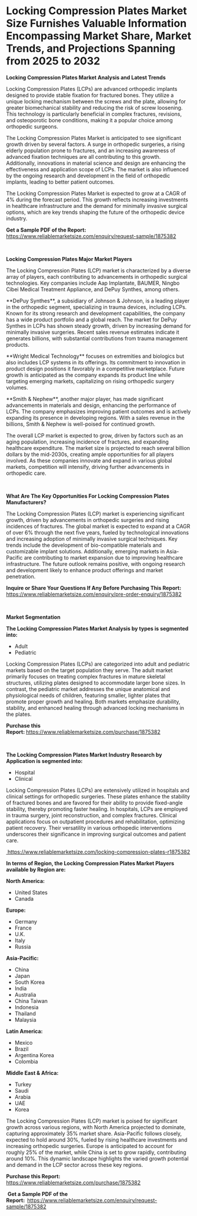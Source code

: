 <p><h1>Locking Compression Plates Market Size Furnishes Valuable Information Encompassing Market Share, Market Trends, and Projections Spanning from 2025 to 2032</h1></p><p><strong>Locking Compression Plates Market Analysis and Latest Trends</strong></p>
<p><p>Locking Compression Plates (LCPs) are advanced orthopedic implants designed to provide stable fixation for fractured bones. They utilize a unique locking mechanism between the screws and the plate, allowing for greater biomechanical stability and reducing the risk of screw loosening. This technology is particularly beneficial in complex fractures, revisions, and osteoporotic bone conditions, making it a popular choice among orthopedic surgeons.</p><p>The Locking Compression Plates Market is anticipated to see significant growth driven by several factors. A surge in orthopedic surgeries, a rising elderly population prone to fractures, and an increasing awareness of advanced fixation techniques are all contributing to this growth. Additionally, innovations in material science and design are enhancing the effectiveness and application scope of LCPs. The market is also influenced by the ongoing research and development in the field of orthopedic implants, leading to better patient outcomes.</p><p>The Locking Compression Plates Market is expected to grow at a CAGR of 4% during the forecast period. This growth reflects increasing investments in healthcare infrastructure and the demand for minimally invasive surgical options, which are key trends shaping the future of the orthopedic device industry.</p></p>
<p><strong>Get a Sample PDF of the Report:&nbsp;</strong> <a href="https://www.reliablemarketsize.com/enquiry/request-sample/1875382?utm_campaign=3189&utm_medium=2&utm_source=Github&utm_content=ia&utm_term=13042025&utm_id=locking-compression-plates">https://www.reliablemarketsize.com/enquiry/request-sample/1875382</a></p>
<p>&nbsp;</p>
<p><strong>Locking Compression Plates Major Market Players</strong></p>
<p><p>The Locking Compression Plates (LCP) market is characterized by a diverse array of players, each contributing to advancements in orthopedic surgical technologies. Key companies include Aap Implantate, BAUMER, Ningbo Cibei Medical Treatment Appliance, and DePuy Synthes, among others.</p><p>**DePuy Synthes**, a subsidiary of Johnson & Johnson, is a leading player in the orthopedic segment, specializing in trauma devices, including LCPs. Known for its strong research and development capabilities, the company has a wide product portfolio and a global reach. The market for DePuy Synthes in LCPs has shown steady growth, driven by increasing demand for minimally invasive surgeries. Recent sales revenue estimates indicate it generates billions, with substantial contributions from trauma management products.</p><p>**Wright Medical Technology** focuses on extremities and biologics but also includes LCP systems in its offerings. Its commitment to innovation in product design positions it favorably in a competitive marketplace. Future growth is anticipated as the company expands its product line while targeting emerging markets, capitalizing on rising orthopedic surgery volumes.</p><p>**Smith & Nephew**, another major player, has made significant advancements in materials and design, enhancing the performance of LCPs. The company emphasizes improving patient outcomes and is actively expanding its presence in developing regions. With a sales revenue in the billions, Smith & Nephew is well-poised for continued growth.</p><p>The overall LCP market is expected to grow, driven by factors such as an aging population, increasing incidence of fractures, and expanding healthcare expenditure. The market size is projected to reach several billion dollars by the mid-2030s, creating ample opportunities for all players involved. As these companies innovate and expand in various global markets, competition will intensify, driving further advancements in orthopedic care.</p></p>
<p>&nbsp;</p>
<p><strong>What Are The Key Opportunities For Locking Compression Plates Manufacturers?</strong></p>
<p><p>The Locking Compression Plates (LCP) market is experiencing significant growth, driven by advancements in orthopedic surgeries and rising incidences of fractures. The global market is expected to expand at a CAGR of over 6% through the next five years, fueled by technological innovations and increasing adoption of minimally invasive surgical techniques. Key trends include the development of bio-compatible materials and customizable implant solutions. Additionally, emerging markets in Asia-Pacific are contributing to market expansion due to improving healthcare infrastructure. The future outlook remains positive, with ongoing research and development likely to enhance product offerings and market penetration.</p></p>
<p><strong>Inquire or Share Your Questions If Any Before Purchasing This Report:</strong> <a href="https://www.reliablemarketsize.com/enquiry/pre-order-enquiry/1875382?utm_campaign=3189&utm_medium=2&utm_source=Github&utm_content=ia&utm_term=13042025&utm_id=locking-compression-plates">https://www.reliablemarketsize.com/enquiry/pre-order-enquiry/1875382</a></p>
<p>&nbsp;</p>
<p><strong>Market Segmentation</strong></p>
<p><strong>The Locking Compression Plates Market Analysis by types is segmented into:</strong></p>
<p><ul><li>Adult</li><li>Pediatric</li></ul></p>
<p><p>Locking Compression Plates (LCPs) are categorized into adult and pediatric markets based on the target population they serve. The adult market primarily focuses on treating complex fractures in mature skeletal structures, utilizing plates designed to accommodate larger bone sizes. In contrast, the pediatric market addresses the unique anatomical and physiological needs of children, featuring smaller, lighter plates that promote proper growth and healing. Both markets emphasize durability, stability, and enhanced healing through advanced locking mechanisms in the plates.</p></p>
<p><strong>Purchase this Report:&nbsp;</strong><a href="https://www.reliablemarketsize.com/purchase/1875382?utm_campaign=3189&utm_medium=2&utm_source=Github&utm_content=ia&utm_term=13042025&utm_id=locking-compression-plates">https://www.reliablemarketsize.com/purchase/1875382</a></p>
<p>&nbsp;</p>
<p><strong>The Locking Compression Plates Market Industry Research by Application is segmented into:</strong></p>
<p><ul><li>Hospital</li><li>Clinical</li></ul></p>
<p><p>Locking Compression Plates (LCPs) are extensively utilized in hospitals and clinical settings for orthopedic surgeries. These plates enhance the stability of fractured bones and are favored for their ability to provide fixed-angle stability, thereby promoting faster healing. In hospitals, LCPs are employed in trauma surgery, joint reconstruction, and complex fractures. Clinical applications focus on outpatient procedures and rehabilitation, optimizing patient recovery. Their versatility in various orthopedic interventions underscores their significance in improving surgical outcomes and patient care.</p></p>
<p><a href="https://www.reliablemarketsize.com/locking-compression-plates-r1875382?utm_campaign=3189&utm_medium=2&utm_source=Github&utm_content=ia&utm_term=13042025&utm_id=locking-compression-plates">&nbsp;https://www.reliablemarketsize.com/locking-compression-plates-r1875382</a></p>
<p><strong>In terms of Region, the Locking Compression Plates Market Players available by Region are:</strong></p>
<p>
    <p> <strong> North America: </strong>
        <ul>
            <li>United States</li>
            <li>Canada</li>
        </ul>
        </p> 
    <p> <strong> Europe: </strong>
        <ul>
            <li>Germany</li>
            <li>France</li>
            <li>U.K.</li>
            <li>Italy</li>
            <li>Russia</li>
        </ul>
        </p> 
    <p> <strong> Asia-Pacific: </strong>
        <ul>
            <li>China</li>
            <li>Japan</li>
            <li>South Korea</li>
            <li>India</li>
            <li>Australia</li>
            <li>China Taiwan</li>
            <li>Indonesia</li>
            <li>Thailand</li>
            <li>Malaysia</li>
        </ul>
        </p> 
    <p> <strong> Latin America: </strong>
        <ul>
            <li>Mexico</li>
            <li>Brazil</li>
            <li>Argentina Korea</li>
            <li>Colombia</li>
        </ul>
        </p> 
    <p> <strong> Middle East & Africa: </strong>
        <ul>
            <li>Turkey</li>
            <li>Saudi</li>
            <li>Arabia</li>
            <li>UAE</li>
            <li>Korea</li>
        </ul>
    </p>
    </p>
<p><p>The Locking Compression Plates (LCP) market is poised for significant growth across various regions, with North America projected to dominate, capturing approximately 35% market share. Asia-Pacific follows closely, expected to hold around 30%, fueled by rising healthcare investments and increasing orthopedic surgeries. Europe is anticipated to account for roughly 25% of the market, while China is set to grow rapidly, contributing around 10%. This dynamic landscape highlights the varied growth potential and demand in the LCP sector across these key regions.</p></p>
<p><strong>Purchase this Report: </strong><a href="https://www.reliablemarketsize.com/purchase/1875382?utm_campaign=3189&utm_medium=2&utm_source=Github&utm_content=ia&utm_term=13042025&utm_id=locking-compression-plates">https://www.reliablemarketsize.com/purchase/1875382</a></p>
<p>&nbsp;<strong>Get a Sample PDF of the Report:&nbsp;&nbsp;</strong><a href="https://www.reliablemarketsize.com/enquiry/request-sample/1875382?utm_campaign=3189&utm_medium=2&utm_source=Github&utm_content=ia&utm_term=13042025&utm_id=locking-compression-plates">https://www.reliablemarketsize.com/enquiry/request-sample/1875382</a></p>
<p><strong></strong></p>
<p><p></p><p></p><p></p></p>